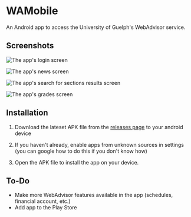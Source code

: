 # WAMobile
An Android app to access the University of Guelph's WebAdvisor service.

## Screenshots

![The app's login screen](screenshots/login.png?raw=true)

![The app's news screen](screenshots/news.png?raw=true)

![The app's search for sections results screen](screenshots/search-for-sections.png?raw=true)

![The app's grades screen](screenshots/grades.png?raw=true)

## Installation
1. Download the lateset APK file from the [releases page](https://github.com/ryangwsimmons/WAMobile/releases) to your android device

2. If you haven't already, enable apps from unknown sources in settings (you can google how to do this if you don't know how)

3. Open the APK file to install the app on your device.


## To-Do
- Make more WebAdvisor features available in the app (schedules, financial account, etc.)
- Add app to the Play Store
